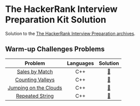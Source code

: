 # The HackerRank Interview Preparation Kit Solution
Solution to the [The HackerRank Interview Preparation archives](https://www.hackerrank.com/interview/interview-preparation-kit).

## Warm-up Challenges Problems
| Problem | Languages | Solution |
| :-: | :-: | :-: |
|[Sales by Match](https://www.hackerrank.com/challenges/sock-merchant/problem?h_l=interview&isFullScreen=false&playlist_slugs%5B%5D=interview-preparation-kit&playlist_slugs%5B%5D=warmup)| C++ | [:link:](https://github.com/tox480/Hackerrank-Interview-Prepation-Kit-Solution/blob/main/src/Sales%20by%20Match/main.cpp) |
|[Counting Valleys](https://www.hackerrank.com/challenges/counting-valleys/problem?isFullScreen=true&h_l=interview&playlist_slugs%5B%5D=interview-preparation-kit&playlist_slugs%5B%5D=warmup)| C++ | [:link:](https://github.com/tox480/Hackerrank-Interview-Prepation-Kit-Solution/blob/main/src/Counting%20Valleys/main.cpp) |
|[Jumping on the Clouds](https://www.hackerrank.com/challenges/jumping-on-the-clouds/problem?isFullScreen=true&h_l=interview&playlist_slugs%5B%5D=interview-preparation-kit&playlist_slugs%5B%5D=warmup)| C++ | [:link:](https://github.com/tox480/Hackerrank-Interview-Prepation-Kit-Solution/blob/main/src/Jumping%20on%20the%20Clouds/main.cpp) |
|[Repeated String](https://www.hackerrank.com/challenges/repeated-string/problem?isFullScreen=true&h_l=interview&playlist_slugs%5B%5D=interview-preparation-kit&playlist_slugs%5B%5D=warmup)| C++ | [:link:](https://github.com/tox480/Hackerrank-Interview-Prepation-Kit-Solution/blob/main/src/Repeated%20String/main.cpp) |

